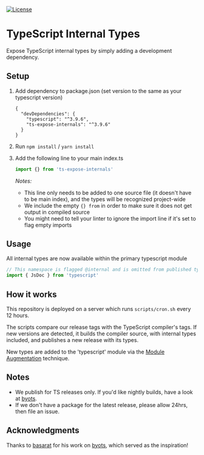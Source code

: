 [![License](https://img.shields.io/npm/l/ts-expose-internals)](https://opensource.org/licenses/MIT)

# TypeScript Internal Types

Expose TypeScript internal types by simply adding a development dependency.

## Setup

1. Add dependency to package.json (set version to the same as your typescript version)

   ```jsonc
   {
     "devDependencies": {
       "typescript": "^3.9.6",
       "ts-expose-internals": "^3.9.6"
     }
   }
   ```

2. Run `npm install` / `yarn install`

3. Add the following line to your main index.ts

   ```ts 
   import {} from 'ts-expose-internals'
   ```

    _Notes:_
    
    - This line only needs to be added to one source file (it doesn't have to be main index), and the types will be 
      recognized project-wide
    - We include the empty `{} from` in order to make sure it does not get output in compiled source
    - You might need to tell your linter to ignore the import line if it's set to flag empty imports

## Usage
All internal types are now available within the primary typescript module
```ts
// This namespace is flagged @internal and is omitted from published types, but now we can access it!
import { JsDoc } from 'typescript'
```

## How it works

This repository is deployed on a server which runs `scripts/cron.sh` every 12 hours.

The scripts compare our release tags with the TypeScript compiler's tags. If new versions are detected,
it builds the compiler source, with internal types included, and publishes a new release with its types.

New types are added to the 'typescript' module via the 
[Module Augmentation](https://www.typescriptlang.org/docs/handbook/declaration-merging.html#module-augmentation) technique.

## Notes

- We publish for TS releases only. If you'd like nightly builds, have a look at [byots](https://github.com/basarat/byots).
- If we don't have a package for the latest release, please allow 24hrs, then file an issue.

## Acknowledgments

Thanks to [basarat](https://github.com/basarat) for his work on [byots](https://github.com/basarat/byots), which served
as the inspiration!
